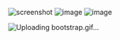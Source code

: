  ![screenshot](https://user-images.githubusercontent.com/89140860/174430993-7186785f-6c4c-40dd-9fcd-57d6759004ff.png)
 ![image](https://user-images.githubusercontent.com/89140860/174431026-046ca087-f511-47fa-85ef-c0c3404bbf09.png)
 ![image](https://user-images.githubusercontent.com/89140860/174431047-72045078-7702-4d0f-899b-25a062e37066.png)
 

 ![Uploading bootstrap.gif…]()
